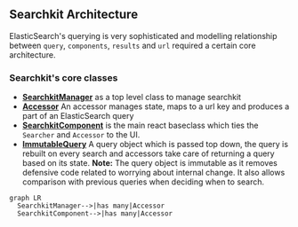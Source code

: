 ## Searchkit Architecture
ElasticSearch's querying is very sophisticated and modelling relationship between `query`, `components`, `results` and `url` required a certain core architecture.

### Searchkit's core classes

* **[SearchkitManager](SearchkitManager)** as a top level class to manage searchkit
* [**Accessor**](Accessors.md) An accessor manages state, maps to a url key and produces a part of an ElasticSearch query
* [**SearchkitComponent**](SearchkitComponent.md) is the main react baseclass which ties the `Searcher` and  `Accessor` to the UI.
* [**ImmutableQuery**](ImmutableQuery.md) A query object which is passed top down, the query is rebuilt on every search and accessors take care of returning a query based on its state.
**Note:** The query object is immutable as it removes defensive code related to worrying about internal change. It also allows comparison with previous queries when deciding when to search.




```mermaid
graph LR
  SearchkitManager-->|has many|Accessor
  SearchkitComponent-->|has many|Accessor
```
